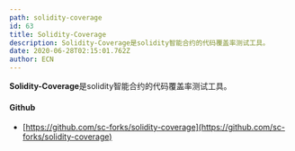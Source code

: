 ```yaml
---
path: solidity-coverage
id: 63
title: Solidity-Coverage
description: Solidity-Coverage是solidity智能合约的代码覆盖率测试工具。
date: 2020-06-28T02:15:01.762Z
author: ECN
---
```



**Solidity-Coverage**是solidity智能合约的代码覆盖率测试工具。


#### Github

* [https://github.com/sc-forks/solidity-coverage](https://github.com/sc-forks/solidity-coverage)



